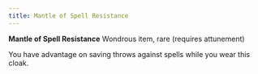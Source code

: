 ```yaml
---
title: Mantle of Spell Resistance
---
```


**Mantle of Spell Resistance**
Wondrous item, rare (requires attunement)

You have advantage on saving throws against spells while you wear this cloak.